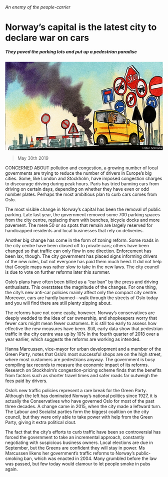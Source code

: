 ###### An enemy of the people-carrier

# Norway’s capital is the latest city to declare war on cars 

##### They paved the parking lots and put up a pedestrian paradise 

![image](images/20190601_EUD001.jpg) 

> May 30th 2019 

CONCERNED ABOUT pollution and congestion, a growing number of local governments are trying to reduce the number of drivers in Europe’s big cities. Some, like London and Stockholm, have imposed congestion charges to discourage driving during peak hours. Paris has tried banning cars from driving on certain days, depending on whether they have even or odd number plates. Perhaps the most ambitious plan to curb cars comes from Oslo. 

The most visible change in Norway’s capital has been the removal of public parking. Late last year, the government removed some 700 parking spaces from the city centre, replacing them with benches, bicycle docks and more pavement. The mere 50 or so spots that remain are largely reserved for handicapped residents and local businesses that rely on deliveries. 

Another big change has come in the form of zoning reform. Some roads in the city centre have been closed off to private cars; others have been changed so that traffic can only flow in one direction. Enforcement has been lax, though. The city government has placed signs informing drivers of the new rules, but not everyone has paid them much heed. It did not help that Google maps was rather slow to take in the new laws. The city council is due to vote on further reforms later this summer. 

Oslo’s plans have often been billed as a “car ban” by the press and driving enthusiasts. This overstates the magnitude of the changes. For one thing, the city’s new anti-car policies mainly affect only the compact city centre. Moreover, cars are hardly banned—walk through the streets of Oslo today and you will find there are still plenty zipping about. 

The reforms have not come easily, however. Norway’s conservatives are deeply wedded to the idea of car ownership, and shopkeepers worry that fewer cars might mean fewer customers. It is still too early to assess how effective the new measures have been. Still, early data show that pedestrian traffic in the city centre was up by 10% in the fourth quarter of 2018 over a year earlier, which suggests the reforms are working as intended. 

Hanna Marcussen, vice-mayor for urban development and a member of the Green Party, notes that Oslo’s most successful shops are on the high street, where most customers are pedestrians anyway. The government is busy compiling tax records to measure the economic impact of its reforms. Research on Stockholm’s congestion-pricing scheme finds that the benefits from factors such as shorter travel times and safer roads far outweigh the fees paid by drivers. 

Oslo’s new traffic policies represent a rare break for the Green Party. Although the left has dominated Norway’s national politics since 1927, it is actually the Conservatives who have governed Oslo for most of the past three decades. A change came in 2015, when the city made a leftward turn. The Labour and Socialist parties form the biggest coalition on the city council, but they were only able to take power with help from the Green Party, giving it extra political clout. 

The fact that the city’s efforts to curb traffic have been so controversial has forced the government to take an incremental approach, constantly negotiating with suspicious business owners. Local elections are due in September, but the Greens are confident they will stay in power. Ms Marcussen likens her government’s traffic reforms to Norway’s public-smoking ban, which was enacted in 2004. Many grumbled before the law was passed, but few today would clamour to let people smoke in pubs again. 

